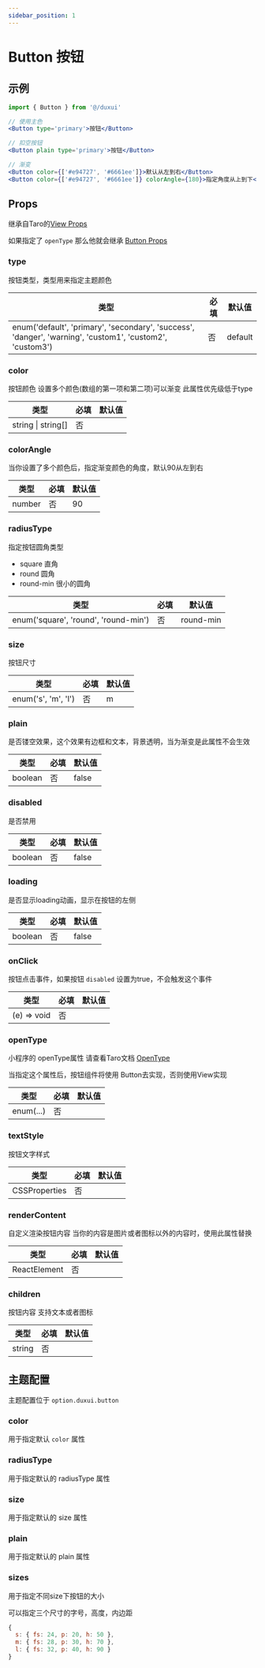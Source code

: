 ```yaml
---
sidebar_position: 1
---
```


# Button 按钮

## 示例

```jsx
import { Button } from '@/duxui'

// 使用主色
<Button type='primary'>按钮</Button>

// 扣空按钮
<Button plain type='primary'>按钮</Button>

// 渐变
<Button color={['#e94727', '#6661ee']}>默认从左到右</Button>
<Button color={['#e94727', '#6661ee']} colorAngle={180}>指定角度从上到下</Button>
```

## Props

继承自Taro的[View Props](https://nervjs.github.io/taro-docs/docs/components/viewContainer/view#viewprops)

如果指定了 `openType` 那么他就会继承 [Button Props](https://nervjs.github.io/taro-docs/docs/components/forms/button)

### type

按钮类型，类型用来指定主题颜色

| 类型 | 必填 | 默认值 |
| ---- | -------- | ------- |
| enum('default', 'primary', 'secondary', 'success', 'danger', 'warning', 'custom1', 'custom2', 'custom3') | 否 | default |

### color

按钮颜色 设置多个颜色(数组的第一项和第二项)可以渐变 此属性优先级低于type

| 类型 | 必填 | 默认值 |
| ---- | -------- | ------- |
| string \| string[] | 否 |  |

### colorAngle

当你设置了多个颜色后，指定渐变颜色的角度，默认90从左到右

| 类型 | 必填 | 默认值 |
| ---- | -------- | ------- |
| number | 否 | 90 |

### radiusType

指定按钮圆角类型

- square 直角
- round 圆角
- round-min 很小的圆角

| 类型 | 必填 | 默认值 |
| ---- | -------- | ------- |
| enum('square', 'round', 'round-min') | 否 | round-min |

### size

按钮尺寸

| 类型 | 必填 | 默认值 |
| ---- | -------- | ------- |
| enum('s', 'm', 'l') | 否 | m |

### plain

是否镂空效果，这个效果有边框和文本，背景透明，当为渐变是此属性不会生效

| 类型 | 必填 | 默认值 |
| ---- | -------- | ------- |
| boolean | 否 | false |

### disabled

是否禁用

| 类型 | 必填 | 默认值 |
| ---- | -------- | ------- |
| boolean | 否 | false |

### loading

是否显示loading动画，显示在按钮的左侧

| 类型 | 必填 | 默认值 |
| ---- | -------- | ------- |
| boolean | 否 | false |

### onClick

按钮点击事件，如果按钮 `disabled` 设置为true，不会触发这个事件

| 类型 | 必填 | 默认值 |
| ---- | -------- | ------- |
| (e) => void | 否 |  |

### openType

小程序的 openType属性 请查看Taro文档 [OpenType](https://nervjs.github.io/taro-docs/docs/components/forms/button#opentype)

当指定这个属性后，按钮组件将使用 Button去实现，否则使用View实现

| 类型 | 必填 | 默认值 |
| ---- | -------- | ------- |
| enum(...) | 否 |  |

### textStyle

按钮文字样式

| 类型 | 必填 | 默认值 |
| ---- | -------- | ------- |
| CSSProperties | 否 |  |

### renderContent

自定义渲染按钮内容 当你的内容是图片或者图标以外的内容时，使用此属性替换

| 类型 | 必填 | 默认值 |
| ---- | -------- | ------- |
| ReactElement | 否 |  |

### children

按钮内容 支持文本或者图标

| 类型 | 必填 | 默认值 |
| ---- | -------- | ------- |
| string | 否 |  |

## 主题配置

主题配置位于 `option.duxui.button`

### color

用于指定默认 `color` 属性

### radiusType

用于指定默认的 radiusType 属性

### size

用于指定默认的 size 属性

### plain

用于指定默认的 plain 属性

### sizes

用于指定不同size下按钮的大小

可以指定三个尺寸的字号，高度，内边距

```js
{
  s: { fs: 24, p: 20, h: 50 },
  m: { fs: 28, p: 30, h: 70 },
  l: { fs: 32, p: 40, h: 90 }
}
```